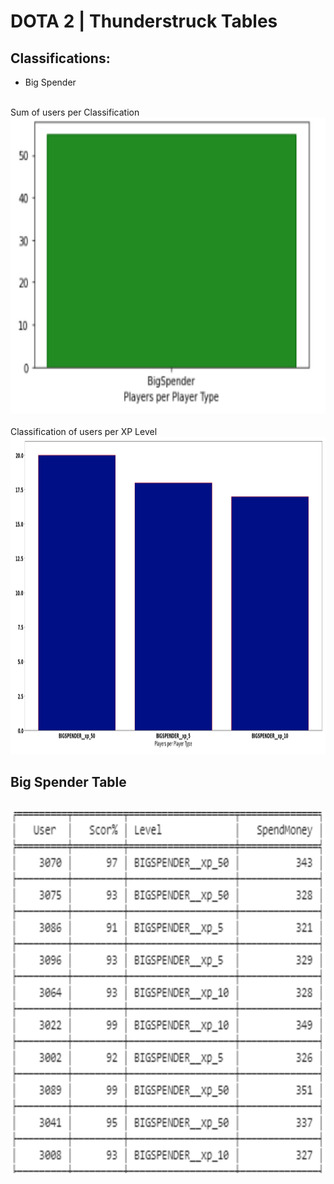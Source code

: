 # DOTA 2 | Thunderstruck Tables

## Classifications:
- Big Spender

<br />
Sum of users per Classification
<br />
<div align="center">
  <a href="https://github.com/Metanomic/bayesian_networks_example">
    <img src="images/sum_of_players_per_type.png" alt="Logo" width="692" height="474">
  </a>
</div>

<br />
Classification of users per XP Level
<br />
<div align="center">
  <a href="https://github.com/Metanomic/bayesian_networks_example">
    <img src="images/dota2_table.png" alt="Logo" width="1005" height="508">
  </a>
</div>

## Big Spender Table

<br />
<div align="center">
  <a href="https://github.com/Metanomic/bayesian_networks_example">
    <img src="images/spender_table.png" alt="Logo" width="652" height="578">
  </a>
</div>

